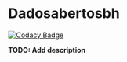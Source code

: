# Dadosabertosbh

[![Codacy Badge](https://api.codacy.com/project/badge/Grade/9462baceb1af422195003f10a061e152)](https://app.codacy.com/gh/DadosAbertosBH/Crawller?utm_source=github.com&utm_medium=referral&utm_content=DadosAbertosBH/Crawller&utm_campaign=Badge_Grade_Settings)

**TODO: Add description**

